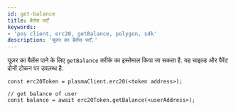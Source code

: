 ```yaml
---
id: get-balance
title: बैलेंस पाएँँ
keywords:
- 'pos client, erc20, getBalance, polygon, sdk'
description: 'यूज़र का बैलेंस पाएँ.'
---
```


यूज़र का बैलेंस पाने के लिए `getBalance` तरीके का इस्तेमाल किया जा सकता है. यह चाइल्ड और पैरेंट दोनों टोकन पर उपलब्ध है.

```
const erc20Token = plasmaClient.erc20(<token address>);

// get balance of user
const balance = await erc20Token.getBalance(<userAddress>);
```

